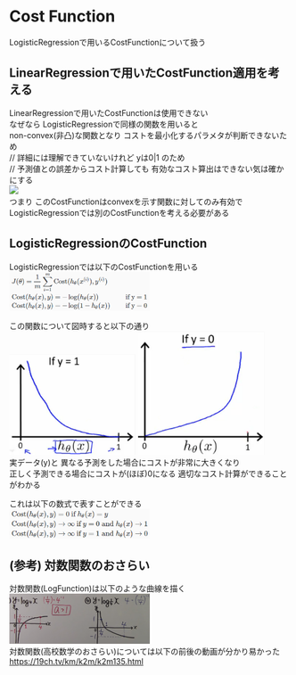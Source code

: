 # Cost Function
LogisticRegressionで用いるCostFunctionについて扱う  

## LinearRegressionで用いたCostFunction適用を考える
LinearRegressionで用いたCostFunctionは使用できない  
なぜなら LogisticRegressionで同様の関数を用いると  
non-convex(非凸)な関数となり コストを最小化するパラメタが判断できないため  
// 詳細には理解できていないけれど yは0|1 のため  
// 予測値との誤差からコスト計算しても 有効なコスト算出はできない気は確かにする  
<img src="../../img/03_03_apply_cost_function_of_linear_regression_to_logistic_function.png" width=50% >  
つまり このCostFunctionはconvexを示す関数に対してのみ有効で  
LogisticRegressionでは別のCostFunctionを考える必要がある  

## LogisticRegressionのCostFunction
LogisticRegressionでは以下のCostFunctionを用いる  
<img src="../../img/03_04_cost_function_for_logistic_function.png" width=50% >  

この関数について図時すると以下の通り  
<img src="../../img/03_04_graph_of_cost_function_y1.png" width=45% >
<img src="../../img/03_04_graph_of_cost_function_y0.png" width=45% >  
実データ(y)と 異なる予測をした場合にコストが非常に大きくなり  
正しく予測できる場合にコストが(ほぼ)0になる 適切なコスト計算ができることがわかる  

これは以下の数式で表すことができる  
<img src="../../img/03_04_value_of_cost_function.png" width=50% >

## (参考) 対数関数のおさらい
対数関数(LogFunction)は以下のような曲線を描く  
<img src="../../img/03_04_graph_of_log_function.png" width=50% >  
対数関数(高校数学のおさらい)については以下の前後の動画が分かり易かった  
https://19ch.tv/km/k2m/k2m135.html  
